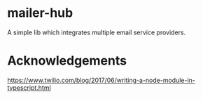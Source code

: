 # mailer-hub
A simple lib which integrates multiple email service providers.

# Acknowledgements

https://www.twilio.com/blog/2017/06/writing-a-node-module-in-typescript.html
